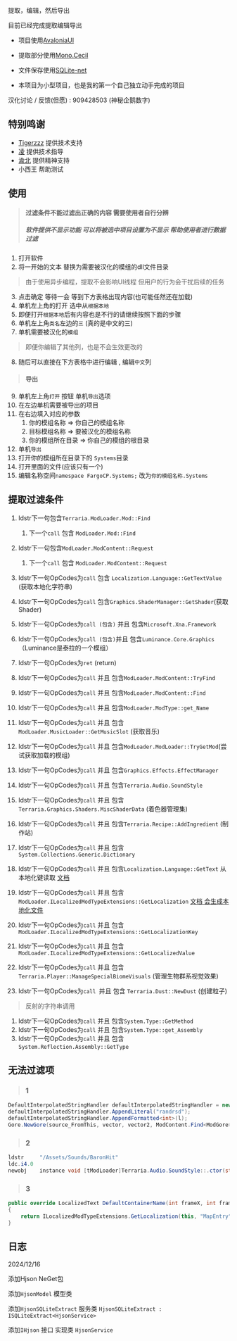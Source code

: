 提取，编辑，然后导出

目前已经完成提取编辑导出

- 项目使用[AvaloniaUI](https://github.com/AvaloniaUI/Avalonia)

- 提取部分使用[Mono.Cecil](https://github.com/jbevain/cecil)
- 文件保存使用[SQLite-net](https://github.com/praeclarum/sqlite-net)



- 本项目为小型项目，也是我的第一个自己独立动手完成的项目



汉化讨论 / 反馈(但愿) : 909428503 (神秘企鹅数字)

## 特别鸣谢

- [Tigerzzz](https://github.com/TigerChenzzz) 提供技术支持
- [凌](https://github.com/NLick47) 提供技术指导
- [渝北](https://github.com/zlzhaidou) 提供精神支持
- 小西王 帮助测试



## 使用

> #### 过滤条件不能过滤出正确的内容 需要使用者自行分辨
>
> ##### 软件提供不显示功能 可以将被选中项目设置为不显示 帮助使用者进行数据过滤

1. 打开软件
2. 将一开始的文本 替换为需要被汉化的模组的dll文件目录

> 由于使用异步编程，提取不会影响UI线程 但用户的行为会干扰后续的任务

3. 点击确定 等待一会 等到下方表格出现内容(也可能任然还在加载)
4. 单机左上角的打开 选中从`根据本地`
5. 即便打开`根据本地`后有内容也是不行的请继续按照下面的步骤
6. 单机左上角`类名`左边的`三` (真的是中文的三)
7. 单机需要被汉化的`模组`

> 即便你编辑了其他列，也是不会生效更改的

8. 随后可以直接在下方表格中进行编辑 , 编辑`中文`列 



> #### 导出

9. 单机左上角`打开` 按钮 单机`导出`选项
10. 在左边单机需要被导出的项目
11. 在右边填入对应的参数
    1. 你的模组名称 => 你自己的模组名称
    2. 目标模组名称 => 要被汉化的模组名称
    3. 你的模组所在目录 => 你自己的模组的根目录
12. 单机`导出`
13. 打开你的模组所在目录下的 `Systems`目录
14. 打开里面的文件(应该只有一个)
15. 编辑名称空间`namespace FargoCP.Systems;` 改为`你的模组名称.Systems`





## 提取过滤条件

1. ldstr下一句包含`Terraria.ModLoader.Mod::Find` 
   1. 下一个`call` 包含 `ModLoader.Mod::Find`
2. ldstr下一句包含`ModLoader.ModContent::Request` 
   1. 下一个`call` 包含 `ModLoader.ModContent::Request`
3. ldstr下一句OpCodes为`call` 包含 `Localization.Language::GetTextValue` (获取本地化字符串)
4. ldstr下一句OpCodes为`call` 包含`Graphics.ShaderManager::GetShader`(获取Shader)
5. ldstr下一句OpCodes为`call (包含)`   并且 包含`Microsoft.Xna.Framework`
6. ldstr下一句OpCodes为`call (包含)`并且 包含`Luminance.Core.Graphics` （Luminance是泰拉的一个模组）
7. ldstr下一句OpCodes为`ret` (return)
8. ldstr下一句OpCodes为`call` 并且 包含`ModLoader.ModContent::TryFind`
9. ldstr下一句OpCodes为`call` 并且 包含`ModLoader.ModContent::Find`
10. ldstr下一句OpCodes为`call` 并且 包含`ModLoader.ModType::get_Name`
11. ldstr下一句OpCodes为`call` 并且 包含`ModLoader.MusicLoader::GetMusicSlot` (获取音乐)
12. ldstr下一句OpCodes为`call` 并且 包含`ModLoader.ModLoader::TryGetMod`(尝试获取加载的模组)
13. ldstr下一句OpCodes为`call` 并且 包含`Graphics.Effects.EffectManager`
14. ldstr下一句OpCodes为`call` 并且 包含`Terraria.Audio.SoundStyle`
15. ldstr下一句OpCodes为`call` 并且 包含`Terraria.Graphics.Shaders.MiscShaderData` (着色器管理集)
16. ldstr下一句OpCodes为`call` 并且 包含`Terraria.Recipe::AddIngredient` (制作站)
17. ldstr下一句OpCodes为`call` 并且 包含`System.Collections.Generic.Dictionary`
18. ldstr下一句OpCodes为`call` 并且 包含`Localization.Language::GetText` 从本地化键读取 [文档](http://docs.tmodloader.net/docs/stable/class_language.html)



19. ldstr下一句OpCodes为`call` 并且 包含`ModLoader.ILocalizedModTypeExtensions::GetLocalization` [文档 会生成本地化文件](http://docs.tmodloader.net/docs/stable/class_i_localized_mod_type_extensions.html)
20. ldstr下一句OpCodes为`call` 并且 包含`ModLoader.ILocalizedModTypeExtensions::GetLocalizationKey` 
21. ldstr下一句OpCodes为`call` 并且 包含`ModLoader.ILocalizedModTypeExtensions::GetLocalizedValue` 



22. ldstr下一句OpCodes为`call` 并且 包含`Terraria.Player::ManageSpecialBiomeVisuals` (管理生物群系视觉效果)
23. ldstr下一句OpCodes为`call `并且 包含 `Terraria.Dust::NewDust` (创建粒子)

> 反射的字符串调用

1. ldstr下一句OpCodes为`call`  并且 包含`System.Type::GetMethod`
2. ldstr下一句OpCodes为`call`  并且 包含`System.Type::get_Assembly`
3. ldstr下一句OpCodes为`call`  并且 包含`System.Reflection.Assembly::GetType`



## 无法过滤项

> ### 1

```csharp
DefaultInterpolatedStringHandler defaultInterpolatedStringHandler = new DefaultInterpolatedStringHandler(9, 1);
defaultInterpolatedStringHandler.AppendLiteral("randrsd");
defaultInterpolatedStringHandler.AppendFormatted<int>(l);
Gore.NewGore(source_FromThis, vector, vector2, ModContent.Find<ModGore>(name, defaultInterpolatedStringHandler.ToStringAndClear()).Type, base.NPC.scale);
```

> ### 2

```csharp
ldstr     "/Assets/Sounds/BaronHit"
ldc.i4.0
newobj    instance void [tModLoader]Terraria.Audio.SoundStyle::.ctor(string, valuetype [tModLoader]Terraria.Audio.SoundType)
```

> ### 3

```csharp
public override LocalizedText DefaultContainerName(int frameX, int frameY)
{
	return ILocalizedModTypeExtensions.GetLocalization(this, "MapEntry" + (frameX / 36).ToString(), null);
}
```





## 日志

2024/12/16

添加Hjson NeGet包

添加`HjsonModel` 模型类

添加`HjsonSQLiteExtract` 服务类 `HjsonSQLiteExtract : ISQLiteExtract<HjsonService>`

添加`IHjson` 接口 实现类 `HjsonService`
